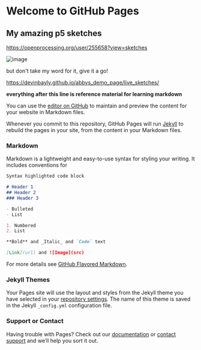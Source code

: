 # Welcome to GitHub Pages

## My amazing p5 sketches

https://openprocessing.org/user/255658?view=sketches

![image](https://user-images.githubusercontent.com/11687631/115920731-70557900-a42f-11eb-9f89-faa6357624bf.png)

but don't take my word for it, give it a go!

https://devinbayly.github.io/abbys_demo_page/live_sketches/

**everything after this line is reference material for learning markdown**

You can use the [editor on GitHub](https://github.com/DevinBayly/abbys_demo_page/edit/main/README.md) to maintain and preview the content for your website in Markdown files.

Whenever you commit to this repository, GitHub Pages will run [Jekyll](https://jekyllrb.com/) to rebuild the pages in your site, from the content in your Markdown files.

### Markdown

Markdown is a lightweight and easy-to-use syntax for styling your writing. It includes conventions for

```markdown
Syntax highlighted code block

# Header 1
## Header 2
### Header 3

- Bulleted
- List

1. Numbered
2. List

**Bold** and _Italic_ and `Code` text

[Link](url) and ![Image](src)
```

For more details see [GitHub Flavored Markdown](https://guides.github.com/features/mastering-markdown/).

### Jekyll Themes

Your Pages site will use the layout and styles from the Jekyll theme you have selected in your [repository settings](https://github.com/DevinBayly/abbys_demo_page/settings/pages). The name of this theme is saved in the Jekyll `_config.yml` configuration file.

### Support or Contact

Having trouble with Pages? Check out our [documentation](https://docs.github.com/categories/github-pages-basics/) or [contact support](https://support.github.com/contact) and we’ll help you sort it out.
